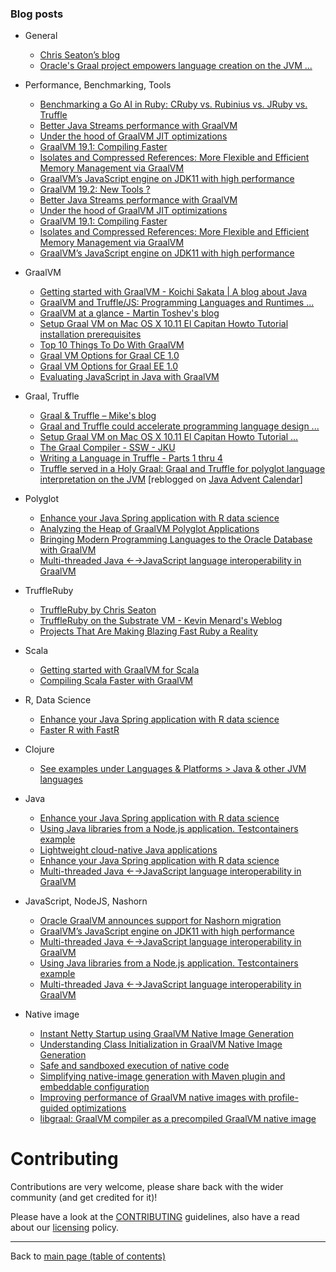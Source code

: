 ### Blog posts

- General

    - [Chris Seaton’s blog](http://chrisseaton.com/)
    - [Oracle's Graal project empowers language creation on the JVM ...](http://www.infoworld.com/article/2688340/application-development/oracles-graal-project-empowers-language-creation-on-the-jvm.html)
    
- Performance, Benchmarking, Tools

    - [Benchmarking a Go AI in Ruby: CRuby vs. Rubinius vs. JRuby vs. Truffle](https://pragtob.wordpress.com/2017/01/24/benchmarking-a-go-ai-in-ruby-cruby-vs-rubinius-vs-jruby-vs-truffle-a-year-later/)
    - [Better Java Streams performance with GraalVM](https://medium.com/graalvm/stream-api-performance-with-graalvm-be6cfe7fbb52)
    - [Under the hood of GraalVM JIT optimizations](https://medium.com/graalvm/under-the-hood-of-graalvm-jit-optimizations-d6e931394797)
    - [GraalVM 19.1: Compiling Faster](https://medium.com/graalvm/graalvm-19-1-compiling-faster-a0041066dee4?source=collection_home---6------1-----------------------)
    - [Isolates and Compressed References: More Flexible and Efficient Memory Management via GraalVM](https://medium.com/graalvm/isolates-and-compressed-references-more-flexible-and-efficient-memory-management-for-graalvm-a044cc50b67e?source=collection_home---6------10-----------------------)
    - [GraalVM’s JavaScript engine on JDK11 with high performance](https://medium.com/graalvm/graalvms-javascript-engine-on-jdk11-with-high-performance-3e79f968a819)
    - [GraalVM 19.2: New Tools ?](https://medium.com/graalvm/graalvm-19-2-new-tools-b78a70f54b06)
    - [Better Java Streams performance with GraalVM](https://medium.com/graalvm/stream-api-performance-with-graalvm-be6cfe7fbb52)
    - [Under the hood of GraalVM JIT optimizations](https://medium.com/graalvm/under-the-hood-of-graalvm-jit-optimizations-d6e931394797)
    - [GraalVM 19.1: Compiling Faster](https://medium.com/graalvm/graalvm-19-1-compiling-faster-a0041066dee4?source=collection_home---6------1-----------------------)
    - [Isolates and Compressed References: More Flexible and Efficient Memory Management via GraalVM](https://medium.com/graalvm/isolates-and-compressed-references-more-flexible-and-efficient-memory-management-for-graalvm-a044cc50b67e?source=collection_home---6------10-----------------------)
    - [GraalVM’s JavaScript engine on JDK11 with high performance](https://medium.com/graalvm/graalvms-javascript-engine-on-jdk11-with-high-performance-3e79f968a819)

- GraalVM

    - [Getting started with GraalVM - Koichi Sakata | A blog about Java](http://jyukutyo.hatenablog.jp/entry/2017/05/26/135438)
    - [GraalVM and Truffle/JS: Programming Languages and Runtimes ...](https://news.ycombinator.com/item?id=8380627)
    - [GraalVM at a glance - Martin Toshev's blog](http://martin-toshev.com/index.php/software-engineering/tools/87-graalvm)
    - [Setup Graal VM on Mac OS X 10.11 El Capitan Howto Tutorial installation prerequisites](http://www.mensch-und-maschine.de/2016/03/26/setup-graal-vm-on-mac-os-x-10-11-el-capitan-howto-tutorial-installation-prerequisites/)
    - [Top 10 Things To Do With GraalVM](https://medium.com/graalvm/graalvm-ten-things-12d9111f307d)    
    - [Graal VM Options for Graal CE 1.0](https://chriswhocodes.com/graal_options_graal_ce_1.0.html)    
    - [Graal VM Options for Graal EE 1.0](https://chriswhocodes.com/graal_options_graal_ee_1.0.html)    
    - [Evaluating JavaScript in Java with GraalVM](https://amarszalek.net/blog/2018/06/08/evaluating-javascript-in-java-graalvm/)    

- Graal, Truffle    

    - [Graal & Truffle – Mike's blog](https://blog.plan99.net/graal-truffle-134d8f28fb69)
    - [Graal and Truffle could accelerate programming language design ...](http://cesquivias.github.io/tags/truffle.html)
    - [Setup Graal VM on Mac OS X 10.11 El Capitan Howto Tutorial ...](http://www.mensch-und-maschine.de/2016/03/26/setup-graal-vm-on-mac-os-x-10-11-el-capitan-howto-tutorial-installation-prerequisites/)
    - [The Graal Compiler - SSW - JKU](http://ssw.jku.at/Research/Projects/JVM/Graal.html)
    - [Writing a Language in Truffle - Parts 1 thru 4](http://cesquivias.github.io/tags/truffle.html)
    - [Truffle served in a Holy Graal: Graal and Truffle for polyglot language interpretation on the JVM](https://neomatrix369.wordpress.com/2017/12/07/truffle-served-in-a-holy-graal-graal-and-truffle-for-polyglot-language-interpretation-on-the-jvm/) [reblogged on [Java Advent Calendar](https://www.javaadvent.com/2017/12/truffle-served-holy-graal-graal-truffle-polyglot-language-interpretation-jvm.html)]

- Polyglot

   - [Enhance your Java Spring application with R data science](https://medium.com/graalvm/enhance-your-java-spring-application-with-r-data-science-b669a8c28bea)
   - [Analyzing the Heap of GraalVM Polyglot Applications](https://medium.com/graalvm/analyzing-the-heap-of-graalvm-polyglot-applications-b9963e68a6a)
   - [Bringing Modern Programming Languages to the Oracle Database with GraalVM](https://medium.com/graalvm/bringing-modern-programming-languages-to-the-oracle-database-with-graalvm-80914d0c0167)
   - [Multi-threaded Java ←→JavaScript language interoperability in GraalVM](https://medium.com/graalvm/multi-threaded-java-javascript-language-interoperability-in-graalvm-2f19c1f9c37b)

- TruffleRuby
   
   - [TruffleRuby by Chris Seaton](http://chrisseaton.com/rubytruffle/)
   - [TruffleRuby on the Substrate VM - Kevin Menard's Weblog](http://nirvdrum.com/2017/02/15/truffleruby-on-the-substrate-vm.html)
   - [Projects That Are Making Blazing Fast Ruby a Reality](https://www.sitepoint.com/projects-that-are-making-blazing-fast-ruby-a-reality/)

- Scala

   - [Getting started with GraalVM for Scala](https://medium.com/graalvm/getting-started-with-graalvm-for-scala-d0a006dec1d1)
   - [Compiling Scala Faster with GraalVM](https://medium.com/graalvm/compiling-scala-faster-with-graalvm-86c5c0857fa3?source=collection_home---6------23-----------------------)

- R, Data Science

   - [Enhance your Java Spring application with R data science](https://medium.com/graalvm/enhance-your-java-spring-application-with-r-data-science-b669a8c28bea)
   - [Faster R with FastR](https://medium.com/graalvm/faster-r-with-fastr-4b8db0e0dceb)

- Clojure

   - [See examples under Languages & Platforms > Java & other JVM languages](java--other-jvm-languages)

- Java 

   - [Enhance your Java Spring application with R data science](https://medium.com/graalvm/enhance-your-java-spring-application-with-r-data-science-b669a8c28bea)
   - [Using Java libraries from a Node.js application. Testcontainers example](https://medium.com/graalvm/using-testcontainers-from-a-node-js-application-3aa2273bf3bb)
    - [Lightweight cloud-native Java applications](https://medium.com/graalvm/lightweight-cloud-native-java-applications-35d56bc45673)
    - [Enhance your Java Spring application with R data science](https://medium.com/graalvm/enhance-your-java-spring-application-with-r-data-science-b669a8c28bea)
    - [Multi-threaded Java ←→JavaScript language interoperability in GraalVM](https://medium.com/graalvm/multi-threaded-java-javascript-language-interoperability-in-graalvm-2f19c1f9c37b)

- JavaScript, NodeJS, Nashorn

    - [Oracle GraalVM announces support for Nashorn migration](https://medium.com/graalvm/oracle-graalvm-announces-support-for-nashorn-migration-c04810d75c1f)
    - [GraalVM’s JavaScript engine on JDK11 with high performance](https://medium.com/graalvm/graalvms-javascript-engine-on-jdk11-with-high-performance-3e79f968a819)
    - [Multi-threaded Java ←→JavaScript language interoperability in GraalVM](https://medium.com/graalvm/multi-threaded-java-javascript-language-interoperability-in-graalvm-2f19c1f9c37b)
    - [Using Java libraries from a Node.js application. Testcontainers example](https://medium.com/graalvm/using-testcontainers-from-a-node-js-application-3aa2273bf3bb)
    - [Multi-threaded Java ←→JavaScript language interoperability in GraalVM](https://medium.com/graalvm/multi-threaded-java-javascript-language-interoperability-in-graalvm-2f19c1f9c37b)

- Native image

    - [Instant Netty Startup using GraalVM Native Image Generation](https://medium.com/graalvm/instant-netty-startup-using-graalvm-native-image-generation-ed6f14ff7692?source=collection_archive---------1-----------------------)
    - [Understanding Class Initialization in GraalVM Native Image Generation](https://medium.com/graalvm/understanding-class-initialization-in-graalvm-native-image-generation-d765b7e4d6ed)
    - [Safe and sandboxed execution of native code](https://medium.com/graalvm/safe-and-sandboxed-execution-of-native-code-f6096b35c360)
    - [Simplifying native-image generation with Maven plugin and embeddable configuration](https://medium.com/graalvm/simplifying-native-image-generation-with-maven-plugin-and-embeddable-configuration-d5b283b92f57?source=collection_home---6------7-----------------------)
    - [Improving performance of GraalVM native images with profile-guided optimizations](https://medium.com/graalvm/improving-performance-of-graalvm-native-images-with-profile-guided-optimizations-9c431a834edb)
    - [libgraal: GraalVM compiler as a precompiled GraalVM native image](https://medium.com/graalvm/libgraal-graalvm-compiler-as-a-precompiled-graalvm-native-image-26e354bee5c?source=collection_home---6------0-----------------------)

# Contributing

Contributions are very welcome, please share back with the wider community (and get credited for it)!

Please have a look at the [CONTRIBUTING](CONTRIBUTING.md) guidelines, also have a read about our [licensing](LICENSE.md) policy.

---

Back to [main page (table of contents)](./README.md)